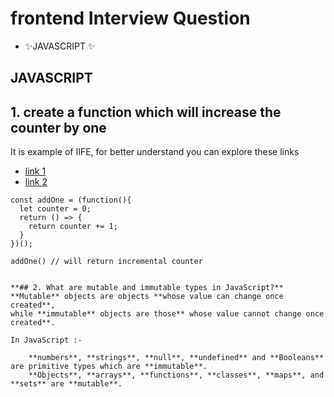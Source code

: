# frontend Interview Question


- ✨JAVASCRIPT ✨

## JAVASCRIPT

## 1. create a function which will increase the counter by one

It is example of IIFE, for better understand you can explore these links

- [link 1](https://stackoverflow.com/questions/35237779/difference-between-an-iife-and-non-iife-in-javascript-modular-approach)
- [link 2](www.w3schools.com/js/js_function_closures.asp)

```
const addOne = (function(){
  let counter = 0;
  return () => {
	return counter += 1;
  }
})();

addOne() // will return incremental counter


**## 2. What are mutable and immutable types in JavaScript?**
**Mutable** objects are objects **whose value can change once created**, 
while **immutable** objects are those** whose value cannot change once created**. 

In JavaScript :- 

	**numbers**, **strings**, **null**, **undefined** and **Booleans** are primitive types which are **immutable**. 
	**Objects**, **arrays**, **functions**, **classes**, **maps**, and **sets** are **mutable**.
